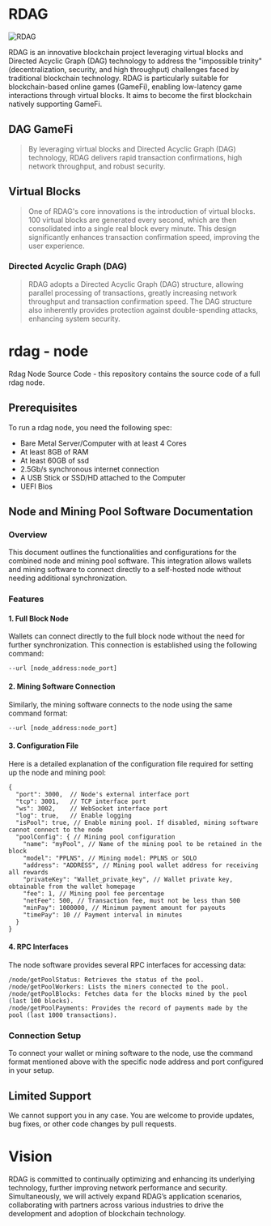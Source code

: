 

# RDAG
![RDAG](https://rdagcoin.org/img/rdagcoin_logo.2c3c4bae.png)

RDAG is an innovative blockchain project leveraging virtual blocks and Directed Acyclic Graph (DAG) technology to address the
      "impossible trinity" (decentralization, security, and high throughput) challenges faced by traditional blockchain technology. RDAG is
      particularly suitable for blockchain-based online games (GameFi), enabling low-latency game interactions through virtual blocks. It
      aims to become the first blockchain natively supporting GameFi.

## DAG GameFi
>  By leveraging virtual blocks and Directed Acyclic Graph (DAG) technology, RDAG delivers rapid transaction confirmations, high network throughput, and robust security.

## Virtual Blocks
> One of RDAG's core innovations is the introduction of virtual blocks. 100 virtual blocks are generated every second, which are then
      consolidated into a single real block every minute. This design significantly enhances transaction confirmation speed, improving the
      user experience.

### Directed Acyclic Graph (DAG)
>RDAG adopts a Directed Acyclic Graph (DAG) structure, allowing parallel processing of transactions, greatly increasing network
      throughput and transaction confirmation speed. The DAG structure also inherently provides protection against double-spending attacks,
      enhancing system security.



# rdag - node
Rdag Node Source Code - this repository contains the source code of a full rdag node.

## Prerequisites
To run a rdag node, you need the following spec:
- Bare Metal Server/Computer with at least 4 Cores 
- At least 8GB of RAM
- At least 60GB of ssd
- 2.5Gb/s synchronous internet connection
- A USB Stick or SSD/HD attached to the Computer
- UEFI Bios 



## Node and Mining Pool Software Documentation
### Overview
This document outlines the functionalities and configurations for the combined node and mining pool software. This integration allows wallets and mining software to connect directly to a self-hosted node without needing additional synchronization.
### Features
#### 1. Full Block Node
Wallets can connect directly to the full block node without the need for further synchronization. This connection is established using the following command:
```
--url [node_address:node_port]
```
#### 2. Mining Software Connection
Similarly, the mining software connects to the node using the same command format:
```
--url [node_address:node_port]
```
#### 3. Configuration File
Here is a detailed explanation of the configuration file required for setting up the node and mining pool:
```
{
  "port": 3000,  // Node's external interface port
  "tcp": 3001,   // TCP interface port
  "ws": 3002,    // WebSocket interface port
  "log": true,   // Enable logging
  "isPool": true, // Enable mining pool. If disabled, mining software cannot connect to the node
  "poolConfig": { // Mining pool configuration
    "name": "myPool", // Name of the mining pool to be retained in the block
    "model": "PPLNS", // Mining model: PPLNS or SOLO
    "address": "ADDRESS", // Mining pool wallet address for receiving all rewards
    "privateKey": "Wallet_private_key", // Wallet private key, obtainable from the wallet homepage
    "fee": 1, // Mining pool fee percentage
    "netFee": 500, // Transaction fee, must not be less than 500
    "minPay": 1000000, // Minimum payment amount for payouts
    "timePay": 10 // Payment interval in minutes
  }
}
```
#### 4. RPC Interfaces
The node software provides several RPC interfaces for accessing data:
```
/node/getPoolStatus: Retrieves the status of the pool.
/node/getPoolWorkers: Lists the miners connected to the pool.
/node/getPoolBlocks: Fetches data for the blocks mined by the pool (last 100 blocks).
/node/getPoolPayments: Provides the record of payments made by the pool (last 1000 transactions).
```
### Connection Setup
To connect your wallet or mining software to the node, use the command format mentioned above with the specific node address and port configured in your setup.


## Limited Support
We cannot support you in any case. You are welcome to provide updates, bug fixes, or other code changes by pull requests.


# Vision
RDAG is committed to continually optimizing and enhancing its underlying technology, further improving network performance and
      security. Simultaneously, we will actively expand RDAG’s application scenarios, collaborating with partners across various industries
      to drive the development and adoption of blockchain technology.
